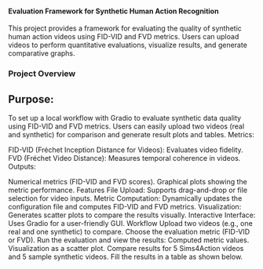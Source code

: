 #### Evaluation Framework for Synthetic Human Action Recognition
This project provides a framework for evaluating the quality of synthetic human action videos using FID-VID and FVD metrics. Users can upload videos to perform quantitative evaluations, visualize results, and generate comparative graphs.

### Project Overview
## Purpose:

To set up a local workflow with Gradio to evaluate synthetic data quality using FID-VID and FVD metrics.
Users can easily upload two videos (real and synthetic) for comparison and generate result plots and tables.
Metrics:

FID-VID (Fréchet Inception Distance for Videos): Evaluates video fidelity.
FVD (Fréchet Video Distance): Measures temporal coherence in videos.
Outputs:

Numerical metrics (FID-VID and FVD scores).
Graphical plots showing the metric performance.
Features
File Upload: Supports drag-and-drop or file selection for video inputs.
Metric Computation: Dynamically updates the configuration file and computes FID-VID and FVD metrics.
Visualization: Generates scatter plots to compare the results visually.
Interactive Interface: Uses Gradio for a user-friendly GUI.
Workflow
Upload two videos (e.g., one real and one synthetic) to compare.
Choose the evaluation metric (FID-VID or FVD).
Run the evaluation and view the results:
Computed metric values.
Visualization as a scatter plot.
Compare results for 5 Sims4Action videos and 5 sample synthetic videos. Fill the results in a table as shown below.
